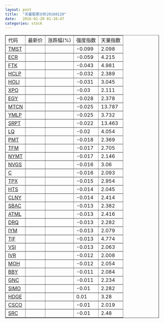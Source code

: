 ```yaml
---
layout: post
title:  "天量股票分析20160120"
date:   2016-01-20 01:16:47
categories: stock
---
```

<script type="text/javascript">
var stockList = []
stockList.push('gb_tmst');
stockList.push('gb_ecr');
stockList.push('gb_ftk');
stockList.push('gb_hclp');
stockList.push('gb_holi');
stockList.push('gb_xpo');
stockList.push('gb_egy');
stockList.push('gb_mtcn');
stockList.push('gb_ymlp');
stockList.push('gb_srpt');
stockList.push('gb_lq');
stockList.push('gb_pmt');
stockList.push('gb_tfm');
stockList.push('gb_nymt');
stockList.push('gb_nvgs');
stockList.push('gb_c');
stockList.push('gb_tpx');
stockList.push('gb_hts');
stockList.push('gb_clny');
stockList.push('gb_sbac');
stockList.push('gb_atml');
stockList.push('gb_drq');
stockList.push('gb_iym');
stockList.push('gb_tif');
stockList.push('gb_vsi');
stockList.push('gb_ivr');
stockList.push('gb_moh');
stockList.push('gb_bby');
stockList.push('gb_gnc');
stockList.push('gb_simo');
stockList.push('gb_hdge');
stockList.push('gb_csco');
stockList.push('gb_src');
</script>

<table border="1">
 <tr>
  <td>代码</td>
  <td>最新价</td>
  <td>涨跌幅(%)</td>
 <td>强度指数</td>
 <td>天量指数</td>
</tr>
  <tr id="tmst"><td><a href="http://stock.finance.sina.com.cn/usstock/quotes/TMST.html" target="_blank">TMST</a></td><td></td><td></td><td>-0.099</td><td>2.098</td></tr>
  <tr id="ecr"><td><a href="http://stock.finance.sina.com.cn/usstock/quotes/ECR.html" target="_blank">ECR</a></td><td></td><td></td><td>-0.059</td><td>4.215</td></tr>
  <tr id="ftk"><td><a href="http://stock.finance.sina.com.cn/usstock/quotes/FTK.html" target="_blank">FTK</a></td><td></td><td></td><td>-0.043</td><td>4.981</td></tr>
  <tr id="hclp"><td><a href="http://stock.finance.sina.com.cn/usstock/quotes/HCLP.html" target="_blank">HCLP</a></td><td></td><td></td><td>-0.032</td><td>2.389</td></tr>
  <tr id="holi"><td><a href="http://stock.finance.sina.com.cn/usstock/quotes/HOLI.html" target="_blank">HOLI</a></td><td></td><td></td><td>-0.031</td><td>3.045</td></tr>
  <tr id="xpo"><td><a href="http://stock.finance.sina.com.cn/usstock/quotes/XPO.html" target="_blank">XPO</a></td><td></td><td></td><td>-0.03</td><td>2.111</td></tr>
  <tr id="egy"><td><a href="http://stock.finance.sina.com.cn/usstock/quotes/EGY.html" target="_blank">EGY</a></td><td></td><td></td><td>-0.028</td><td>2.378</td></tr>
  <tr id="mtcn"><td><a href="http://stock.finance.sina.com.cn/usstock/quotes/MTCN.html" target="_blank">MTCN</a></td><td></td><td></td><td>-0.025</td><td>13.787</td></tr>
  <tr id="ymlp"><td><a href="http://stock.finance.sina.com.cn/usstock/quotes/YMLP.html" target="_blank">YMLP</a></td><td></td><td></td><td>-0.025</td><td>3.732</td></tr>
  <tr id="srpt"><td><a href="http://stock.finance.sina.com.cn/usstock/quotes/SRPT.html" target="_blank">SRPT</a></td><td></td><td></td><td>-0.022</td><td>13.463</td></tr>
  <tr id="lq"><td><a href="http://stock.finance.sina.com.cn/usstock/quotes/LQ.html" target="_blank">LQ</a></td><td></td><td></td><td>-0.02</td><td>4.054</td></tr>
  <tr id="pmt"><td><a href="http://stock.finance.sina.com.cn/usstock/quotes/PMT.html" target="_blank">PMT</a></td><td></td><td></td><td>-0.018</td><td>2.369</td></tr>
  <tr id="tfm"><td><a href="http://stock.finance.sina.com.cn/usstock/quotes/TFM.html" target="_blank">TFM</a></td><td></td><td></td><td>-0.017</td><td>2.705</td></tr>
  <tr id="nymt"><td><a href="http://stock.finance.sina.com.cn/usstock/quotes/NYMT.html" target="_blank">NYMT</a></td><td></td><td></td><td>-0.017</td><td>2.146</td></tr>
  <tr id="nvgs"><td><a href="http://stock.finance.sina.com.cn/usstock/quotes/NVGS.html" target="_blank">NVGS</a></td><td></td><td></td><td>-0.016</td><td>3.06</td></tr>
  <tr id="c"><td><a href="http://stock.finance.sina.com.cn/usstock/quotes/C.html" target="_blank">C</a></td><td></td><td></td><td>-0.016</td><td>2.093</td></tr>
  <tr id="tpx"><td><a href="http://stock.finance.sina.com.cn/usstock/quotes/TPX.html" target="_blank">TPX</a></td><td></td><td></td><td>-0.015</td><td>2.954</td></tr>
  <tr id="hts"><td><a href="http://stock.finance.sina.com.cn/usstock/quotes/HTS.html" target="_blank">HTS</a></td><td></td><td></td><td>-0.014</td><td>2.045</td></tr>
  <tr id="clny"><td><a href="http://stock.finance.sina.com.cn/usstock/quotes/CLNY.html" target="_blank">CLNY</a></td><td></td><td></td><td>-0.014</td><td>2.414</td></tr>
  <tr id="sbac"><td><a href="http://stock.finance.sina.com.cn/usstock/quotes/SBAC.html" target="_blank">SBAC</a></td><td></td><td></td><td>-0.013</td><td>2.382</td></tr>
  <tr id="atml"><td><a href="http://stock.finance.sina.com.cn/usstock/quotes/ATML.html" target="_blank">ATML</a></td><td></td><td></td><td>-0.013</td><td>2.416</td></tr>
  <tr id="drq"><td><a href="http://stock.finance.sina.com.cn/usstock/quotes/DRQ.html" target="_blank">DRQ</a></td><td></td><td></td><td>-0.013</td><td>2.282</td></tr>
  <tr id="iym"><td><a href="http://stock.finance.sina.com.cn/usstock/quotes/IYM.html" target="_blank">IYM</a></td><td></td><td></td><td>-0.013</td><td>2.079</td></tr>
  <tr id="tif"><td><a href="http://stock.finance.sina.com.cn/usstock/quotes/TIF.html" target="_blank">TIF</a></td><td></td><td></td><td>-0.013</td><td>4.774</td></tr>
  <tr id="vsi"><td><a href="http://stock.finance.sina.com.cn/usstock/quotes/VSI.html" target="_blank">VSI</a></td><td></td><td></td><td>-0.013</td><td>2.063</td></tr>
  <tr id="ivr"><td><a href="http://stock.finance.sina.com.cn/usstock/quotes/IVR.html" target="_blank">IVR</a></td><td></td><td></td><td>-0.012</td><td>2.008</td></tr>
  <tr id="moh"><td><a href="http://stock.finance.sina.com.cn/usstock/quotes/MOH.html" target="_blank">MOH</a></td><td></td><td></td><td>-0.012</td><td>2.054</td></tr>
  <tr id="bby"><td><a href="http://stock.finance.sina.com.cn/usstock/quotes/BBY.html" target="_blank">BBY</a></td><td></td><td></td><td>-0.011</td><td>2.084</td></tr>
  <tr id="gnc"><td><a href="http://stock.finance.sina.com.cn/usstock/quotes/GNC.html" target="_blank">GNC</a></td><td></td><td></td><td>-0.011</td><td>2.234</td></tr>
  <tr id="simo"><td><a href="http://stock.finance.sina.com.cn/usstock/quotes/SIMO.html" target="_blank">SIMO</a></td><td></td><td></td><td>-0.01</td><td>2.282</td></tr>
  <tr id="hdge"><td><a href="http://stock.finance.sina.com.cn/usstock/quotes/HDGE.html" target="_blank">HDGE</a></td><td></td><td></td><td>0.01</td><td>3.28</td></tr>
  <tr id="csco"><td><a href="http://stock.finance.sina.com.cn/usstock/quotes/CSCO.html" target="_blank">CSCO</a></td><td></td><td></td><td>-0.01</td><td>2.019</td></tr>
  <tr id="src"><td><a href="http://stock.finance.sina.com.cn/usstock/quotes/SRC.html" target="_blank">SRC</a></td><td></td><td></td><td>-0.01</td><td>2.48</td></tr>
</table>
